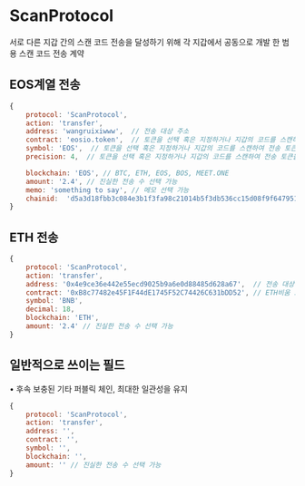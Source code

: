 # ScanProtocol
서로 다른 지갑 간의 스캔 코드 전송을 달성하기 위해 각 지갑에서 공동으로 개발 한 범용 스캔 코드 전송 계약


## EOS계열 전송 

```javascript
{
    protocol: 'ScanProtocol', 
    action: 'transfer',
    address: 'wangruixiwww',  // 전송 대상 주소
    contract: 'eosio.token',  // 토큰을 선택 혹은 지정하거나 지갑의 코드를 스캔하여 전송 토큰을 선택할 수 있습니다. 필드 symbol와 precision을 일치시켜야합니다.
    symbol: 'EOS',  // 토큰을 선택 혹은 지정하거나 지갑의 코드를 스캔하여 전송 토큰을 선택할 수 있습니다. 필드contract와 precision을 일치시켜야합니다.
    precision: 4,  // 토큰을 선택 혹은 지정하거나 지갑의 코드를 스캔하여 전송 토큰을 선택할 수 있습니다. 필드 contract와 symbol를 일치시켜야합니다.

    blockchain: 'EOS', // BTC, ETH, EOS, BOS, MEET.ONE 
    amount: '2.4', // 진실한 전송 수 선택 가능
    memo: 'something to say', // 메모 선택 가능
    chainid:  'd5a3d18fbb3c084e3b1f3fa98c21014b5f3db536cc15d08f9f6479517c6a3d86' // 선택 가능
}

```

## ETH 전송

```javascript
{
    protocol: 'ScanProtocol', 
    action: 'transfer',
    address: '0x4e9ce36e442e55ecd9025b9a6e0d88485d628a67',  // 전송 대상 주소
    contract: '0xB8c77482e45F1F44dE1745F52C74426C631bDD52', // ETH비움 또는 비어 있음
    symbol: 'BNB',
    decimal: 18,
    blockchain: 'ETH',
    amount: '2.4' // 진실한 전송 수 선택 가능
}
```




## 일반적으로 쓰이는 필드 
 • 후속 보충된 기타 퍼블릭 체인, 최대한 일관성을 유지
```javascript
{
    protocol: 'ScanProtocol', 
    action: 'transfer',
    address: '', 
    contract: '',
    symbol: '',
    blockchain: '',
    amount: '' // 진실한 전송 수 선택 가능
}
```
